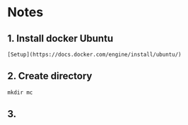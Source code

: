 # Notes
## 1. Install docker Ubuntu
```
[Setup](https://docs.docker.com/engine/install/ubuntu/)
```
## 2. Create directory
```
mkdir mc
```

 ## 3. 
